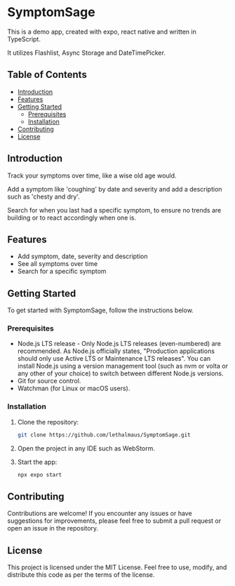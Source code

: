 # SymptomSage

This is a demo app, created with expo, react native and written in TypeScript.

It utilizes Flashlist, Async Storage and DateTimePicker.

## Table of Contents

- [Introduction](#introduction)
- [Features](#features)
- [Getting Started](#getting-started)
    - [Prerequisites](#prerequisites)
    - [Installation](#installation)
- [Contributing](#contributing)
- [License](#license)

## Introduction

Track your symptoms over time, like a wise old age would.

Add a symptom like 'coughing' by date and severity and add a description such as 'chesty and dry'.

Search for when you last had a specific symptom, to ensure no trends are building or to react accordingly when one is.

## Features

- Add symptom, date, severity and description
- See all symptoms over time
- Search for a specific symptom

## Getting Started

To get started with SymptomSage, follow the instructions below.

### Prerequisites

- Node.js LTS release - Only Node.js LTS releases (even-numbered) are recommended.
  As Node.js officially states, "Production applications should only use Active LTS or Maintenance LTS releases". You can install Node.js using a version management tool (such as nvm or volta or any other of your choice) to switch between different Node.js versions.
- Git for source control.
- Watchman (for Linux or macOS users).

### Installation

1. Clone the repository:

   ```bash
   git clone https://github.com/lethalmaus/SymptomSage.git
   ```

2. Open the project in any IDE such as WebStorm.
3. Start the app:

   ```bash
   npx expo start
   ```

## Contributing
Contributions are welcome! If you encounter any issues or have suggestions for improvements, please feel free to submit a pull request or open an issue in the repository.

## License
This project is licensed under the MIT License. Feel free to use, modify, and distribute this code as per the terms of the license.